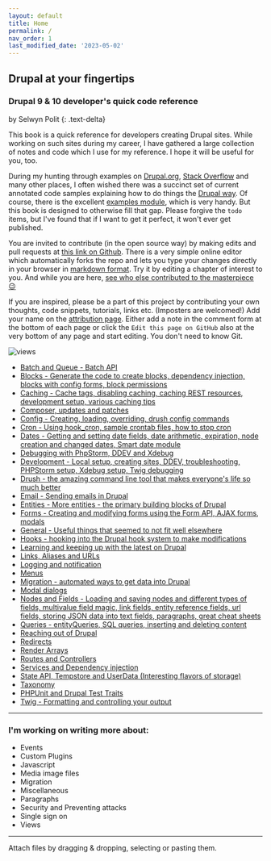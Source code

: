 ```yaml
---
layout: default
title: Home
permalink: /
nav_order: 1
last_modified_date: '2023-05-02'
---
```


## Drupal at your fingertips
### Drupal 9 & 10 developer's quick code reference
by Selwyn Polit
{: .text-delta}

This book is a quick reference for developers creating Drupal sites. While working on such sites during my career, I have gathered a large collection of notes and code which I use for my reference.  I hope it will be useful for you, too.

During my hunting through examples on [Drupal.org](https://www.drupal.org/), [Stack Overflow](https://stackoverflow.com/questions/tagged/drupal) and many other places, I often wished there was a succinct set of current annotated code samples explaining how to do things the [Drupal way](https://events.drupal.org/neworleans2016/sessions/drupal-way-philosophy).  Of course, there is the excellent [examples module](https://www.drupal.org/project/examples), which is very handy. But this book is designed to otherwise fill that gap. Please forgive the `todo` items, but I've found that if I want to get it perfect, it won't ever get published. 

You are invited to contribute (in the open source way) by making edits and pull requests at [this link on Github](https://github.com/selwynpolit/d9book/tree/gh-pages/book).  There is a very simple online editor which automatically forks the repo and lets you type your changes directly in your browser in [markdown format](https://github.github.com/gfm/). Try it by editing a chapter of interest to you. And while you are here, [see who else contributed to the masterpiece 😉](attribution)

If you are inspired, please be a part of this project by contributing your own thoughts, code snippets, tutorials, links etc. (Imposters are welcomed!) Add your name on the [attribution page](attribution). Either add a note in the comment form at the bottom of each page or click the `Edit this page on GitHub` also at the very bottom of any page and start editing.  You don't need to know Git.

![views](https://api.visitor.plantree.me/visitor-badge/pv?label=views&color=informational&namespace=d9book&key=index.md)

- [Batch and Queue - Batch API](bq)
- [Blocks - Generate the code to create blocks, dependency injection, blocks with config forms, block permissions](blocks)
- [Caching - Cache tags, disabling caching, caching REST resources, development setup, various caching tips](caching)
- [Composer, updates and patches](composer)
- [Config - Creating, loading, overriding, drush config commands](config)
- [Cron - Using hook_cron, sample crontab files, how to stop cron](cron)
- [Dates - Getting and setting date fields, date arithmetic, expiration, node creation and changed dates, Smart date module](dates)
- [Debugging with PhpStorm, DDEV and Xdebug](debugging)
- [Development - Local setup, creating sites, DDEV, troubleshooting, PHPStorm setup, Xdebug setup, Twig debugging](development)
- [Drush - the amazing command line tool that makes everyone\'s life so much better](drush)
- [Email - Sending emails in Drupal](email)
- [Entities - More entities - the primary building blocks of Drupal](entities)
- [Forms - Creating and modifying forms using the Form API, AJAX forms, modals](forms)
- [General - Useful things that seemed to not fit well elsewhere](general)
- [Hooks - hooking into the Drupal hook system to make modifications](hooks)
- [Learning and keeping up with the latest on Drupal](learn)
- [Links, Aliases and URLs](links)
- [Logging and notification](logging)
- [Menus](menus)
- [Migration - automated ways to get data into Drupal](migrate)
- [Modal dialogs](modals)
- [Nodes and Fields - Loading and saving nodes and different types of fields, multivalue field magic, link fields, entity reference fields, url fields, storing JSON data into text fields, paragraphs, great cheat sheets](nodes-and-fields)
- [Queries - entityQueries, SQL queries, inserting and deleting content](queries)
- [Reaching out of Drupal](reaching-out)
- [Redirects](redirects)
- [Render Arrays](render)
- [Routes and Controllers](routes)
- [Services and Dependency injection](services)
- [State API, Tempstore and UserData (Interesting flavors of storage)](state)
- [Taxonomy](taxonomy)
- [PHPUnit and Drupal Test Traits](dtt)
- [Twig - Formatting and controlling your output](twig)

---

### I'm working on writing more about:
- Events
- Custom Plugins
- Javascript
- Media image files
- Migration
- Miscellaneous
- Paragraphs
- Security and Preventing attacks
- Single sign on
- Views

---

<script src="https://giscus.app/client.js"
        data-repo="selwynpolit/d9book"
        data-repo-id="MDEwOlJlcG9zaXRvcnkzMjUxNTQ1Nzg="
        data-category="Q&A"
        data-category-id="MDE4OkRpc2N1c3Npb25DYXRlZ29yeTMyMjY2NDE4"
        data-mapping="title"
        data-strict="0"
        data-reactions-enabled="1"
        data-emit-metadata="0"
        data-input-position="bottom"
        data-theme="preferred_color_scheme"
        data-lang="en"
        crossorigin="anonymous"
        async>
- [Blocks - Generate the code to create blocks, dependency injection, blocks with config forms, block permissions](blocks)

- [Caching - Cache tags, disabling caching, caching REST resources, development setup, various caching tips](caching)

- [Composer, updates and patches](composer)

- [Config - Creating, loading, overriding, drush config commands](config)

- [Cron - Using hook_cron, sample crontab files, how to stop cron](cron)

- [Dates - Getting and setting date fields, date arithmetic, expiration, node creation and changed dates, Smart date module](dates)

- [Debugging with PhpStorm, DDEV and Xdebug](debugging)

- [Development - Local setup, creating sites, DDEV, troubleshooting, PHPStorm setup, Xdebug setup, Twig debugging](development)

- [Drush - the amazing command line tool that makes everyone\'s life so much better](drush)

- [Email - Sending emails in Drupal](email)

- [Entities - More entities - the primary building blocks of Drupal](entities)

- [Forms - Creating and modifying forms using the Form API, AJAX forms, modals](forms)

- [General - Useful things that seemed to not fit well elsewhere](general)

- [Hooks - hooking into the Drupal hook system to make modifications](hooks)

- [Learning and keeping up with the latest on Drupal](learn)

- [Links, Aliases and URLs](links)

- [Logging and notification](logging)

- [Menus](menus)

- [Migration - automated ways to get data into Drupal](migrate)

- [Modal dialogs](modals)

- [Nodes and Fields - Loading and saving nodes and different types of fields, multivalue field magic, link fields, entity reference fields, url fields, storing JSON data into text fields, paragraphs, great cheat sheets](nodes-and-fields)

- [Queries - entityQueries, SQL queries, inserting and deleting content](queries)

- [Reaching out of Drupal](reaching-out)

- [Redirects](redirects)

- [Render Arrays](render)

- [Routes and Controllers](routes)

- [Services and Dependency injection](services)

- [State API, Tempstore and UserData (Interesting flavors of storage)](state)

- [Taxonomy](taxonomy)

- [PHPUnit and Drupal Test Traits](dtt)

- [Twig - Formatting and controlling your output](twig)



---



### I'm working on writing more about:

- Events

- Javascript

- Media image files

- Migration

- Miscellaneous

- Paragraphs

- Security and Preventing attacks

- Single sign on

- Views



---



<script src="https://giscus.app/client.js"

        data-repo="selwynpolit/d9book"

        data-repo-id="MDEwOlJlcG9zaXRvcnkzMjUxNTQ1Nzg="

        data-category="Q&A"

        data-category-id="MDE4OkRpc2N1c3Npb25DYXRlZ29yeTMyMjY2NDE4"

        data-mapping="title"

        data-strict="0"

        data-reactions-enabled="1"

        data-emit-metadata="0"

        data-input-position="bottom"

        data-theme="preferred_color_scheme"

        data-lang="en"

        crossorigin="anonymous"

        async>

</script>



Attach files by dragging & dropping, selecting or pasting them.
</script>

 
